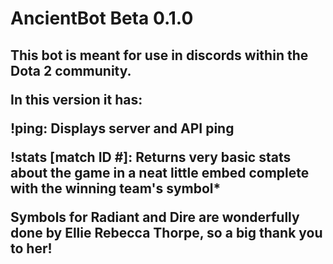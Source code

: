<h1>AncientBot Beta 0.1.0<h2>

This bot is meant for use in discords within the Dota 2 community.

In this version it has:

!ping: Displays server and API ping

!stats [match ID #]: Returns very basic stats about the game in a neat little embed complete with the winning team's symbol*

Symbols for Radiant and Dire are wonderfully done by Ellie Rebecca Thorpe, so a big thank you to her!